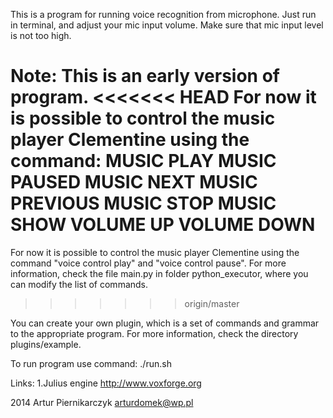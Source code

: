 This is a program for running voice recognition from microphone.
Just run in terminal, and adjust your mic input volume.
Make sure that mic input level is not too high.

Note:
This is an early version of program.
<<<<<<< HEAD
For now it is possible to control the music player Clementine using the command:
MUSIC PLAY
MUSIC PAUSED
MUSIC NEXT
MUSIC PREVIOUS
MUSIC STOP
MUSIC SHOW
VOLUME UP
VOLUME DOWN
=======
For now it is possible to control the music player Clementine using the command "voice control play" and "voice control pause".
For more information, check the file main.py in folder python_executor, where you can modify the list of commands.
>>>>>>> origin/master

You can create your own plugin, which is a set of commands and grammar to the appropriate program.
For more information, check the directory plugins/example.

To run program use command:
./run.sh


Links:
	1.Julius engine
	http://www.voxforge.org
	

2014 Artur Piernikarczyk <arturdomek@wp.pl>	
